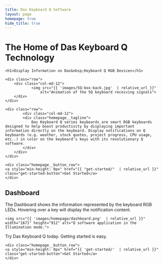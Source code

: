 ```yaml
---
title: Das Keyboard Q Software
layout: page
homepage: true
hide_title: true
---
```


<div class="homepage__illustration">
    <h1 class="homepage__illustration--text">
        <span>The Home of Das Keyboard Q Technology</span>
    </h1>
</div>

<section class="homepage__key_points card">

    <h1>Display Information on Das&nbsp;Keyboard Q RGB Devices</h1>

    <div class="row">
        <div class="col-md-12">
                <img src="{{ 'images/5Q-box-back.jpg'  | relative_url }}"
                    alt="Animation of the 5Q keyboard receiving signals">
        </div>
    </div>

    <div class="row">
            <div class="col-md-12">
            <div class="homepage__tagline">
                Das Keyboard Q series keyboards are smart RGB keyboards designed to help boost productivity by displaying important information directly on the keyboard. Display notifications on Q keyboards (e.g. weather, stock quotes, project progress, CPU usage, etc..) in color on the keyboard’s keys with its revolutionary Q software.
            </div>
        </div>
    </div>

    <div class="homepage__button_row">
    <a style="min-height: 0px" href="{{ "get-started/"  | relative_url }}" class="get-started-button">Get Started</a>
    </div>

</section>

<section class="homepage__hot_reload card">
    <h1>Dashboard</h1>
    <p>
        The Dashboard shows the information represented by the keyboard RGB LEDs.
        Hovering over a key will display the notification content.
    </p>

    <img src="{{ 'images/homepage/dashboard.png'  | relative_url }}" width="1671" height="912" alt="Q software application in the Illumination mode.">
</section>

<section class="homepage__try_daskeyboard card">
    <div class="homepage__try_today">Try Das Keyboard Q today. Getting started is easy.</div>

    <div class="homepage__button_row">
    <a style="min-height: 0px" href="{{ 'get-started/'  | relative_url }}" class="get-started-button">Get Started</a>
    </div>
</section>

